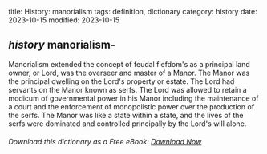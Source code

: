 title: History: manorialism
tags: definition, dictionary
category: history
date: 2023-10-15
modified: 2023-10-15

## _history_  manorialism-
Manorialism extended the concept of feudal
fiefdom's as a principal land owner, or Lord, was the overseer and
master of a Manor.  The Manor was the principal dwelling on the Lord's
property or estate.   The Lord had servants on the Manor known as
serfs.  The Lord was allowed to retain a modicum of governmental power
in his Manor including the maintenance of a court and the enforcement
of monopolistic power over the production of the serfs.  The Manor was
like a state within a state, and the lives of the serfs were dominated
and controlled principally by the Lord's will alone.


###### Download *this* dictionary as a Free eBook: [Download Now]({static}static/SerfHistoryDictionary.pdf)


